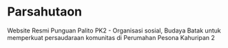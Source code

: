 # Parsahutaon
Website Resmi Punguan Palito PK2 - Organisasi sosial, Budaya Batak untuk memperkuat persaudaraan komunitas di Perumahan Pesona Kahuripan 2 
